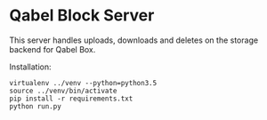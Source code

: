 # Qabel Block Server

This server handles uploads, downloads and deletes on the storage backend for Qabel Box.

Installation:

	virtualenv ../venv --python=python3.5
	source ../venv/bin/activate
	pip install -r requirements.txt
	python run.py

